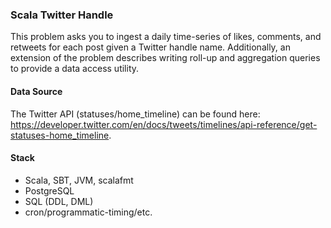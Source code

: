 ### Scala Twitter Handle

This problem asks you to ingest a daily time-series of likes, comments, and retweets for each post given a Twitter handle name. Additionally, an extension of the problem describes writing roll-up and aggregation queries to provide a data access utility.

#### Data Source

The Twitter API (statuses/home\_timeline) can be found here: https://developer.twitter.com/en/docs/tweets/timelines/api-reference/get-statuses-home_timeline.

#### Stack

- Scala, SBT, JVM, scalafmt
- PostgreSQL
- SQL (DDL, DML)
- cron/programmatic-timing/etc.
